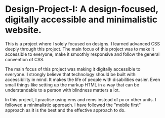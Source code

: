 # Design-Project-I: A design-focused, digitally accessible and minimalistic website. 

This is a project where I solely focused on designs. I learned advanced CSS deeply through this project. The main focus of this project was to make it accessible to 
everyone, make it smoothly responsive and follow the general convention of CSS. 

The main focus of this project was making it digitally accessible to everyone. I strongly believe that technology should be built with accessibility in mind. It makes 
the life of people with disabilities easier. Even small things like setting up the markup HTML in a way that can be understandable to a person with blindness matters a lot.

In this project, I practise using ems and rems instead of px or other units. I followed a minimalistic approach. I have followed the "mobile first" approach as it is
the best and the effective approach to do. 

